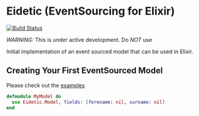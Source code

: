 # Eidetic (EventSourcing for Elixir)
[![Build Status](https://travis-ci.org/GT8Online/eidetic-elixir.svg?branch=master)](https://travis-ci.org/GT8Online/eidetic-elixir)

*WARNING:* This is under active development. Do *NOT* use

Initial implementation of an event sourced model that can be used in Elixir.

## Creating Your First EventSourced Model

Please check out the [examples](/examples)

```elixir
defmodule MyModel do
  use Eidetic.Model, fields: [forename: nil, surname: nil]
end
```
